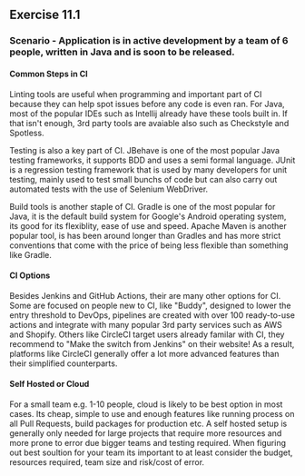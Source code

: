 ## Exercise 11.1
### Scenario - Application is in active development by a team of 6 people, written in Java and is soon to be released.

#### Common Steps in CI
Linting tools are useful when programming and important part of CI because they can help spot issues before any code is even ran. For Java, most of the popular IDEs such as Intellij already have these tools built in. If that isn't enough, 3rd party tools are avaiable also such as Checkstyle and Spotless.

Testing is also a key part of CI. JBehave is one of the most popular Java testing frameworks, it supports BDD and uses a semi formal language. JUnit is a regression testing framework that is used by many developers for unit testing,  mainly used to test small bunchs of code but can also carry out automated tests with the use of Selenium WebDriver. 

Build tools is another staple of CI. Gradle is one of the most popular for Java, it is the default build system for Google's Android operating system, its good for its flexiblity, ease of use and speed. Apache Maven is another popular tool, is has been around longer than Gradles and has more strict conventions that come with the price of being less flexible than something like Gradle.

#### CI Options
Besides Jenkins and GitHub Actions, their are many other options for CI. Some are focused on people new to CI, like "Buddy", designed to lower the entry threshold to DevOps, pipelines are created with over 100 ready-to-use actions and integrate with many popular 3rd party services such as AWS and Shopify. Others like CircleCI target users already familar with CI, they recommend to "Make the switch from Jenkins" on their website! As a result, platforms like CircleCI generally offer a lot more advanced features than their simplified counterparts.

#### Self Hosted or Cloud
For a small team e.g. 1-10 people, cloud is likely to be best option in most cases. Its cheap, simple to use and enough features like running process on all Pull Requests, build packages for production etc. A self hosted setup is generally only needed for large projects that require more resources and more prone to error due bigger teams and testing required. When figuring out best soultion for your team its important to at least consider the budget, resources required, team size and risk/cost of error.